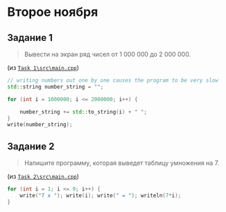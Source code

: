 # Второе ноября

## Задание 1

> Вывести на экран ряд чисел от 1 000 000 до 2 000 000.

(из [`Task 1\src\main.cpp`](./Task%201/src/main.cpp))

```cpp
// writing numbers out one by one causes the program to be very slow
std::string number_string = "";

for (int i = 1000000; i <= 2000000; i++) {

	number_string += std::to_string(i) + " ";
}
write(number_string);
```

## Задание 2

> Напишите программу, которая выведет таблицу умножения на 7.

(из [`Task 2\src\main.cpp`](./Task%202/src/main.cpp))

```cpp
for (int i = 1; i <= 9; i++) {
	write("7 x "); write(i); write(" = "); writeln(7*i);
}
```